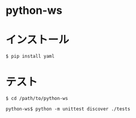 python-ws
===

# インストール

```
$ pip install yaml
```

# テスト

```
$ cd /path/to/python-ws

python-ws$ python -m unittest discover ./tests
```
